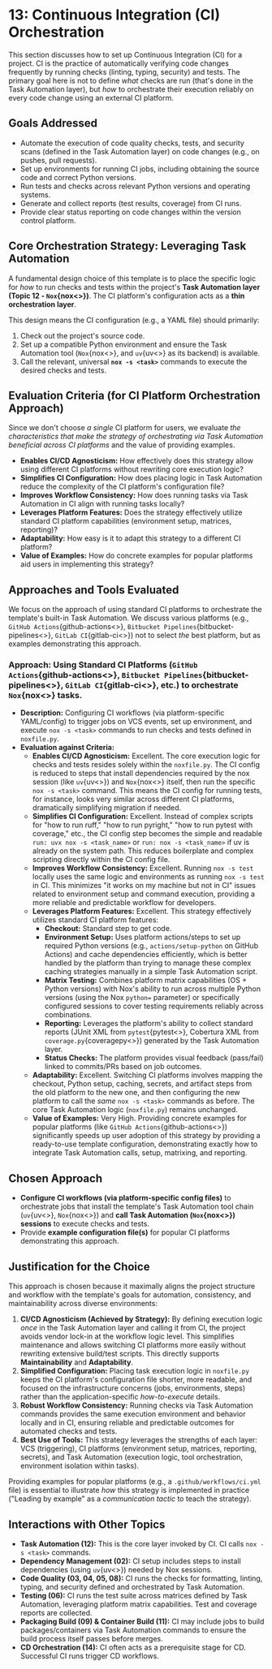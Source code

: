 # 13: Continuous Integration (CI) Orchestration

This section discusses how to set up Continuous Integration (CI) for a project. CI is the practice of automatically verifying code changes frequently by running checks (linting, typing, security) and tests. The primary goal here is not to define _what_ checks are run (that's done in the Task Automation layer), but _how_ to orchestrate their execution reliably on every code change using an external CI platform.

## Goals Addressed

- Automate the execution of code quality checks, tests, and security scans (defined in the Task Automation layer) on code changes (e.g., on pushes, pull requests).
- Set up environments for running CI jobs, including obtaining the source code and correct Python versions.
- Run tests and checks across relevant Python versions and operating systems.
- Generate and collect reports (test results, coverage) from CI runs.
- Provide clear status reporting on code changes within the version control platform.

## Core Orchestration Strategy: Leveraging Task Automation

A fundamental design choice of this template is to place the specific logic for _how_ to run checks and tests within the project's **Task Automation layer (Topic 12 - `Nox`{nox<>})**. The CI platform's configuration acts as a **thin orchestration layer**.

This design means the CI configuration (e.g., a YAML file) should primarily:

1.  Check out the project's source code.
2.  Set up a compatible Python environment and ensure the Task Automation tool (`Nox`{nox<>}, and `uv`{uv<>} as its backend) is available.
3.  Call the relevant, universal **`nox -s <task>`** commands to execute the desired checks and tests.

## Evaluation Criteria (for CI Platform Orchestration Approach)

Since we don't choose _a single_ CI platform for users, we evaluate _the characteristics that make the strategy of orchestrating via Task Automation beneficial across CI platforms_ and the value of providing examples.

- **Enables CI/CD Agnosticism:** How effectively does this strategy allow using different CI platforms without rewriting core execution logic?
- **Simplifies CI Configuration:** How does placing logic in Task Automation reduce the complexity of the CI platform's configuration file?
- **Improves Workflow Consistency:** How does running tasks via Task Automation in CI align with running tasks locally?
- **Leverages Platform Features:** Does the strategy effectively utilize standard CI platform capabilities (environment setup, matrices, reporting)?
- **Adaptability:** How easy is it to adapt this strategy to a different CI platform?
- **Value of Examples:** How do concrete examples for popular platforms aid users in implementing this strategy?

## Approaches and Tools Evaluated

We focus on the approach of using standard CI platforms to orchestrate the template's built-in Task Automation. We discuss various platforms (e.g., `GitHub Actions`{github-actions<>}, `Bitbucket Pipelines`{bitbucket-pipelines<>}, `GitLab CI`{gitlab-ci<>}) not to select _the_ best platform, but as examples demonstrating this approach.

### Approach: Using Standard CI Platforms (`GitHub Actions`{github-actions<>}, `Bitbucket Pipelines`{bitbucket-pipelines<>}, `GitLab CI`{gitlab-ci<>}, etc.) to orchestrate `Nox`{nox<>} tasks.

- **Description:** Configuring CI workflows (via platform-specific YAML/config) to trigger jobs on VCS events, set up environment, and execute `nox -s <task>` commands to run checks and tests defined in `noxfile.py`.
- **Evaluation against Criteria:**
  - **Enables CI/CD Agnosticism:** Excellent. The core execution logic for checks and tests resides solely within the `noxfile.py`. The CI config is reduced to steps that install dependencies required by the nox session (like `uv`{uv<>}) and `Nox`{nox<>} itself, then run the specific `nox -s <task>` command. This means the CI config for running tests, for instance, looks very similar across different CI platforms, dramatically simplifying migration if needed.
  - **Simplifies CI Configuration:** Excellent. Instead of complex scripts for "how to run ruff," "how to run pyright," "how to run pytest with coverage," etc., the CI config step becomes the simple and readable `run: uvx nox -s <task_name>` or `run: nox -s <task_name>` if uv is already on the system path. This reduces boilerplate and complex scripting directly within the CI config file.
  - **Improves Workflow Consistency:** Excellent. Running `nox -s test` locally uses the same logic and environments as running `nox -s test` in CI. This minimizes "it works on my machine but not in CI" issues related to environment setup and command execution, providing a more reliable and predictable workflow for developers.
  - **Leverages Platform Features:** Excellent. This strategy effectively utilizes standard CI platform features:
    - **Checkout:** Standard step to get code.
    - **Environment Setup:** Uses platform actions/steps to set up required Python versions (e.g., `actions/setup-python` on GitHub Actions) and cache dependencies efficiently, which is better handled by the platform than trying to manage these complex caching strategies manually in a simple Task Automation script.
    - **Matrix Testing:** Combines platform matrix capabilities (OS + Python versions) with Nox's ability to run across multiple Python versions (using the Nox `python=` parameter) or specifically configured sessions to cover testing requirements reliably across combinations.
    - **Reporting:** Leverages the platform's ability to collect standard reports (JUnit XML from `pytest`{pytest<>}, Cobertura XML from `coverage.py`{coveragepy<>}) generated by the Task Automation layer.
    - **Status Checks:** The platform provides visual feedback (pass/fail) linked to commits/PRs based on job outcomes.
  - **Adaptability:** Excellent. Switching CI platforms involves mapping the checkout, Python setup, caching, secrets, and artifact steps from the old platform to the new one, and then configuring the new platform to call the _same_ `nox -s <task>` commands as before. The core Task Automation logic (`noxfile.py`) remains unchanged.
  - **Value of Examples:** Very High. Providing concrete examples for popular platforms (like `GitHub Actions`{github-actions<>}) significantly speeds up user adoption of this strategy by providing a ready-to-use template configuration, demonstrating exactly how to integrate Task Automation calls, setup, matrixing, and reporting.

## Chosen Approach

- **Configure CI workflows (via platform-specific config files)** to orchestrate jobs that install the template's Task Automation tool chain (`uv`{uv<>}, `Nox`{nox<>}) and **call Task Automation (`Nox`{nox<>}) sessions** to execute checks and tests.
- Provide **example configuration file(s)** for popular CI platforms demonstrating this approach.

## Justification for the Choice

This approach is chosen because it maximally aligns the project structure and workflow with the template's goals for automation, consistency, and maintainability across diverse environments:

1.  **CI/CD Agnosticism (Achieved by Strategy):** By defining execution logic _once_ in the Task Automation layer and calling it from CI, the project avoids vendor lock-in at the workflow logic level. This simplifies maintenance and allows switching CI platforms more easily without rewriting extensive build/test scripts. This directly supports **Maintainability** and **Adaptability**.
2.  **Simplified Configuration:** Placing task execution logic in `noxfile.py` keeps the CI platform's configuration file shorter, more readable, and focused on the infrastructure concerns (jobs, environments, steps) rather than the application-specific _how-to-execute_ details.
3.  **Robust Workflow Consistency:** Running checks via Task Automation commands provides the same execution environment and behavior locally and in CI, ensuring reliable and predictable outcomes for automated checks and tests.
4.  **Best Use of Tools:** This strategy leverages the strengths of each layer: VCS (triggering), CI platforms (environment setup, matrices, reporting, secrets), and Task Automation (execution logic, tool orchestration, environment isolation within tasks).

Providing examples for popular platforms (e.g., a `.github/workflows/ci.yml` file) is essential to illustrate _how_ this strategy is implemented in practice ("Leading by example" as a _communication tactic_ to teach the strategy).

## Interactions with Other Topics

- **Task Automation (12):** This is the core layer invoked by CI. CI calls `nox -s <task>` commands.
- **Dependency Management (02):** CI setup includes steps to install dependencies (using `uv`{uv<>}) needed by Nox sessions.
- **Code Quality (03, 04, 05, 08):** CI runs the checks for formatting, linting, typing, and security defined and orchestrated by Task Automation.
- **Testing (06):** CI runs the test suite across matrices defined by Task Automation, leveraging platform matrix capabilities. Test and coverage reports are collected.
- **Packaging Build (09) & Container Build (11):** CI may include jobs to build packages/containers via Task Automation commands to ensure the build process itself passes before merges.
- **CD Orchestration (14):** CI often acts as a prerequisite stage for CD. Successful CI runs trigger CD workflows.
